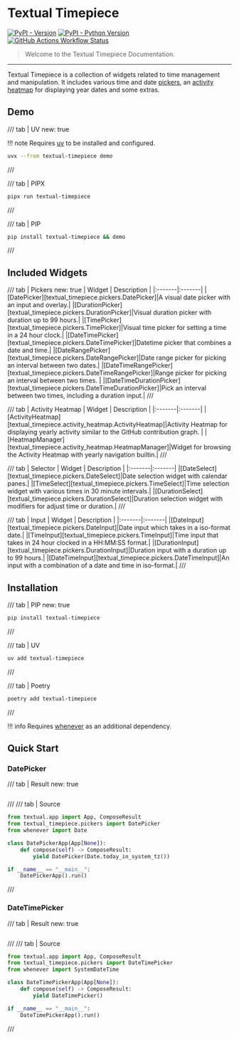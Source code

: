 # Textual Timepiece

[![PyPI - Version](https://img.shields.io/pypi/v/textual-timepiece)](https://pypi.org/project/textual-timepiece/)
[![PyPI - Python Version](https://img.shields.io/pypi/pyversions/textual-timepiece?link=https%3A%2F%2Fpypi.org%2Fproject%2Ftextual-timepiece%2F)](https://pypi.org/project/textual-timepiece/)
[![GitHub Actions Workflow Status](https://img.shields.io/github/actions/workflow/status/ddkasa/textual-timepiece/ci.yaml?link=https%3A%2F%2Fgithub.com%2Fddkasa%2Ftextual-timepiece%2Factions%2Fworkflows%2Fci.yaml)](https://github.com/ddkasa/textual-timepiece/actions/workflows/ci.yaml)

> Welcome to the Textual Timepiece Documentation.

---

Textual Timepiece is a collection of widgets related to time management and manipulation. It includes various time and date [pickers](reference/pickers.md), an [activity heatmap](reference/activity_heatmap.md) for displaying year dates and some extras.


## Demo


/// tab | UV
    new: true

!!! note
    Requires [uv](https://docs.astral.sh/uv/) to be installed and configured.

```sh
uvx --from textual-timepiece demo
```
///


/// tab | PIPX

```sh
pipx run textual-timepiece
```
///

/// tab | PIP
```sh
pip install textual-timepiece && demo
```
///


## Included Widgets
/// tab | Pickers
    new: true 
| Widget | Description |
|:-------|:-------|
|[DatePicker][textual_timepiece.pickers.DatePicker]|A visual date picker with an input and overlay.|
|[DurationPicker][textual_timepiece.pickers.DurationPicker]|Visual duration picker with duration up to 99 hours.|
|[TimePicker][textual_timepiece.pickers.TimePicker]|Visual time picker for setting a time in a 24 hour clock.|
|[DateTimePicker][textual_timepiece.pickers.DateTimePicker]|Datetime picker that combines a date and time.|
|[DateRangePicker][textual_timepiece.pickers.DateRangePicker]|Date range picker for picking an interval between two dates.|
|[DateTimeRangePicker][textual_timepiece.pickers.DateTimeRangePicker]|Range picker for picking an interval between two times. |
|[DateTimeDurationPicker][textual_timepiece.pickers.DateTimeDurationPicker]|Pick an interval between two times, including a duration input.|
///

/// tab | Activity Heatmap
| Widget | Description |
|:-------|:-------|
|[ActivityHeatmap][textual_timepiece.activity_heatmap.ActivityHeatmap]|Activity Heatmap for displaying yearly activity similar to the GitHub contribution graph. |
|[HeatmapManager][textual_timepiece.activity_heatmap.HeatmapManager]|Widget for browsing the Activity Heatmap with yearly navigation builtin.|
///

/// tab | Selector
| Widget | Description |
|:-------|:-------|
|[DateSelect][textual_timepiece.pickers.DateSelect]|Date selection widget with calendar panes.|
|[TimeSelect][textual_timepiece.pickers.TimeSelect]|Time selection widget with various times in 30 minute intervals.|
|[DurationSelect][textual_timepiece.pickers.DurationSelect]|Duration selection widget with modifiers for adjust time or duration.|
///

/// tab | Input
| Widget | Description |
|:-------|:-------|
|[DateInput][textual_timepiece.pickers.DateInput]|Date input which takes in a iso-format date.|
|[TimeInput][textual_timepiece.pickers.TimeInput]|Time input that takes in 24 hour clocked in a HH:MM:SS format.|
|[DurationInput][textual_timepiece.pickers.DurationInput]|Duration input with a duration up to 99 hours.|
|[DateTimeInput][textual_timepiece.pickers.DateTimeInput]|An input with a combination of a date and time in iso-format.|
///




## Installation

/// tab | PIP
    new: true
```sh
pip install textual-timepiece
```
///

/// tab | UV
```sh
uv add textual-timepiece
```
///

/// tab | Poetry
```sh
poetry add textual-timepiece
```
///

!!! info
    Requires [whenever](https://github.com/ariebovenberg/whenever) as an additional dependency.

## Quick Start

### DatePicker


/// tab | Result
    new: true

```{.textual path="docs/examples/screenshot/date_picker_example.py"}
```
///
/// tab | Source

```py
from textual.app import App, ComposeResult
from textual_timepiece.pickers import DatePicker
from whenever import Date

class DatePickerApp(App[None]):
    def compose(self) -> ComposeResult:
        yield DatePicker(Date.today_in_system_tz())

if __name__ == "__main__":
    DatePickerApp().run()
```
///

### DateTimePicker

/// tab | Result
    new: true
```{.textual path="docs/examples/screenshot/datetime_picker_example.py"}
```
/// 
/// tab | Source

```py
from textual.app import App, ComposeResult
from textual_timepiece.pickers import DateTimePicker
from whenever import SystemDateTime

class DateTimePickerApp(App[None]):
    def compose(self) -> ComposeResult:
        yield DateTimePicker()

if __name__ == "__main__":
    DateTimePickerApp().run()
```
///
